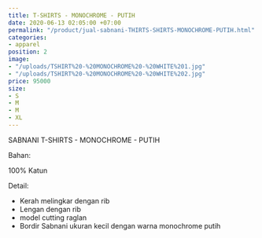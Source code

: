 ```yaml
---
title: T-SHIRTS - MONOCHROME - PUTIH
date: 2020-06-13 02:05:00 +07:00
permalink: "/product/jual-sabnani-THIRTS-SHIRTS-MONOCHROME-PUTIH.html"
categories:
- apparel
position: 2
image:
- "/uploads/TSHIRT%20-%20MONOCHROME%20-%20WHITE%201.jpg"
- "/uploads/TSHIRT%20-%20MONOCHROME%20-%20WHITE%202.jpg"
price: 95000
size:
- S
- M
- M
- XL
---
```


SABNANI
T-SHIRTS - MONOCHROME - PUTIH

Bahan:

100% Katun

Detail:

- Kerah melingkar dengan rib
- Lengan dengan rib
- model cutting raglan
- Bordir Sabnani ukuran kecil dengan warna monochrome putih